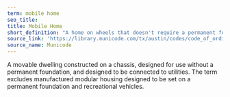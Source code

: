```yaml
---
term: mobile home
seo_title: 
title: Mobile Home
short_definition: "A home on wheels that doesn't require a permanent foundation and can connect to utilities."
source_link: 'https://library.municode.com/tx/austin/codes/code_of_ordinances?nodeId=TIT25LADE_CH25-1GEREPR_ART2DEME_S25-1-21DE'
source_name: Municode
---
```



A movable dwelling constructed on a chassis, designed for use without a permanent foundation, and designed to be connected to utilities. The term excludes manufactured modular housing designed to be set on a permanent foundation and recreational vehicles.